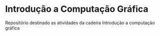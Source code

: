 # Introdução a Computação Gráfica
Repositório destinado as atividades da cadeira Introdução a computação gráfica
